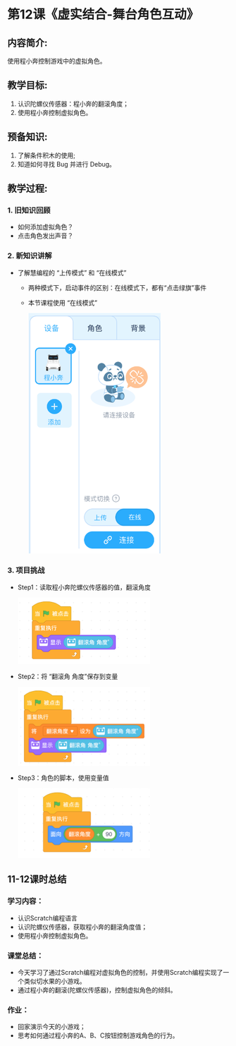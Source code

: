 <!-- # 机器人编程入门学习 -->
<style>
  .width150 {
      width: 150px;
  }
  .width300 {
      width: 300px;
  }
  .width600 {
      width: 600px;
  }
</style>

# 第12课《虚实结合-舞台角色互动》

## 内容简介:
使用程小奔控制游戏中的虚拟角色。

## 教学目标:
1. 认识陀螺仪传感器：程小奔的翻滚角度；
1. 使用程小奔控制虚拟角色。

## 预备知识:
1. 了解条件积木的使用;
1. 知道如何寻找 Bug 并进行 Debug。


## 教学过程:

### 1. 旧知识回顾
- 如何添加虚拟角色？
- 点击角色发出声音？

### 2. 新知识讲解

- 了解慧编程的 “上传模式” 和 “在线模式”
  - 两种模式下，启动事件的区别：在线模式下，都有“点击绿旗”事件
  - 本节课程使用 “在线模式”  

    <img src="./images/12-1.png" class="width300" />

### 3. 项目挑战

- Step1：读取程小奔陀螺仪传感器的值，翻滚角度
    
  <img src="./images/12-2.png" class="width300" />


- Step2：将 “翻滚角 角度”保存到变量

    <img src="./images/12-3.png" class="width300" />

- Step3：角色的脚本，使用变量值

  <img src="./images/12-4.png" class="width300" />


## 11-12课时总结

### 学习内容：
* 认识Scratch编程语言
* 认识陀螺仪传感器，获取程小奔的翻滚角度值；
* 使用程小奔控制虚拟角色。

### 课堂总结：
* 今天学习了通过Scratch编程对虚拟角色的控制，并使用Scratch编程实现了一个类似切水果的小游戏。
* 通过程小奔的翻滚(陀螺仪传感器)，控制虚拟角色的倾斜。

### 作业：
* 回家演示今天的小游戏；
* 思考如何通过程小奔的A、B、C按钮控制游戏角色的行为。
